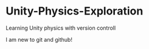 # Unity-Physics-Exploration
Learning Unity physics with version controll

I am new to git and github!
